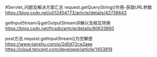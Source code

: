 #Servlet_问题及解决方案汇总
request.getQueryString()作用-获取URL参数
https://blog.csdn.net/u012454773/article/details/42736643

getInputStream与getOutputStream详解以及相互转换
https://blog.csdn.net/fjcsdn/article/details/80633660

post方法 request.getInputStream()为空解惑
https://www.jianshu.com/p/2d0d72ce2aee
https://cloud.tencent.com/developer/article/1453819